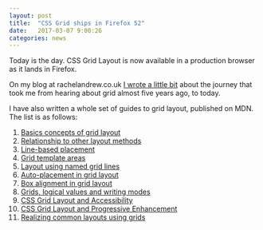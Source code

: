```yaml
---
layout: post
title:  "CSS Grid ships in Firefox 52"
date:   2017-03-07 9:00:26
categories: news
---
```


Today is the day. CSS Grid Layout is now available in a production browser as it lands in Firefox.

On my blog at rachelandrew.co.uk [I wrote a little bit](https://rachelandrew.co.uk/archives/2017/03/07/css-grid-lands-in-firefox-52/) about the journey that took me from hearing about grid almost five years ago, to today.

I have also written a whole set of guides to grid layout, published on MDN. The list is as follows:

1. [Basics concepts of grid layout](https://developer.mozilla.org/en-US/docs/Web/CSS/CSS_Grid_Layout/Basic_Concepts_of_Grid_Layout)
2. [Relationship to other layout methods](https://developer.mozilla.org/en-US/docs/Web/CSS/CSS_Grid_Layout/Relationship_of_Grid_Layout)
3. [Line-based placement](https://developer.mozilla.org/en-US/docs/Web/CSS/CSS_Grid_Layout/Line-based_Placement_with_CSS_Grid)
4. [Grid template areas](https://developer.mozilla.org/en-US/docs/Web/CSS/CSS_Grid_Layout/Grid_Template_Areas)
5. [Layout using named grid lines](https://developer.mozilla.org/en-US/docs/Web/CSS/CSS_Grid_Layout/Layout_using_Named_Grid_Lines)
6. [Auto-placement in grid layout](https://developer.mozilla.org/en-US/docs/Web/CSS/CSS_Grid_Layout/Auto-placement_in_CSS_Grid_Layout)
7. [Box alignment in grid layout](https://developer.mozilla.org/en-US/docs/Web/CSS/CSS_Grid_Layout/Box_Alignment_in_CSS_Grid_Layout)
8. [Grids, logical values and writing modes](https://developer.mozilla.org/en-US/docs/Web/CSS/CSS_Grid_Layout/CSS_Grid,_Logical_Values_and_Writing_Modes)
9. [CSS Grid Layout and Accessibility](https://developer.mozilla.org/en-US/docs/Web/CSS/CSS_Grid_Layout/CSS_Grid_Layout_and_Accessibility)
10. [CSS Grid Layout and Progressive Enhancement](https://developer.mozilla.org/en-US/docs/Web/CSS/CSS_Grid_Layout/CSS_Grid_and_Progressive_Enhancement)
11. [Realizing common layouts using grids](https://developer.mozilla.org/en-US/docs/Web/CSS/CSS_Grid_Layout/Realizing_common_layouts_using_CSS_Grid_Layout)

